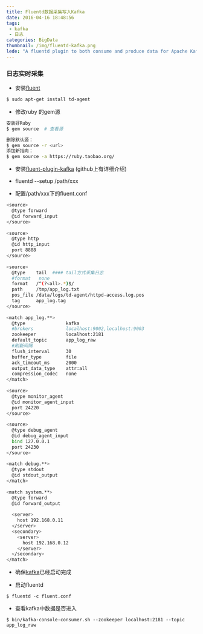 ```yaml
---
title: Fluentd数据采集写入Kafka
date: 2016-04-16 18:48:56
tags: 
 - kafka
 - 日志
categories: BigData
thumbnail: /img/fluentd-kafka.png
lede: "A fluentd plugin to both consume and produce data for Apache Kafka"
---
```


### 日志实时采集

* 安装[fluent](http://www.fluentd.org/)

```bash 
$ sudo apt-get install td-agent
```
<!-- more -->
* 修改ruby 的gem源 

```bash
安装好Ruby
$ gem source  # 查看源

删除默认源：
$ gem source -r <url>
添加新指向：
$ gem source -a https://ruby.taobao.org/
```
* 安装[fluent-plugin-kafka](https://github.com/htgc/fluent-plugin-kafka/) (github上有详细介绍) 

* fluentd --setup /path/xxx  

* 配置/path/xxx下的fluent.conf

```bash
<source>
  @type forward
  @id forward_input
</source>
 
<source>
  @type http
  @id http_input
  port 8888
</source>
 
<source>
  @type    tail  #### tail方式采集日志
  #format   none
  format   /^(?<all>.*)$/
  path     /tmp/app_log.txt
  pos_file /data/logs/td-agent/httpd-access.log.pos
  tag      app_log.tag
</source>
 
<match app_log.**>
  @type               kafka
  #brokers            localhost:9002,localhost:9003
  zookeeper           localhost:2181
  default_topic       app_log_raw  
  #刷新间隔
  flush_interval      30
  buffer_type         file
  ack_timeout_ms      2000
  output_data_type    attr:all
  compression_codec   none
</match>
 
<source>
  @type monitor_agent
  @id monitor_agent_input
  port 24220
</source>
 
<source>
  @type debug_agent
  @id debug_agent_input
  bind 127.0.0.1
  port 24230
</source>
 
<match debug.**>
  @type stdout
  @id stdout_output
</match>
 
<match system.**>
  @type forward
  @id forward_output
 
  <server>
    host 192.168.0.11
  </server>
  <secondary>
    <server>
      host 192.168.0.12
    </server>
  </secondary>
</match>
```

* 确保[kafka](http://kafka.apache.org/documentation.html#quickstart)已经启动完成

* 启动fluentd

```
$ fluentd -c fluent.conf
```

* 查看kafka中数据是否进入 

```
$ bin/kafka-console-consumer.sh --zookeeper localhost:2181 --topic app_log_raw
```


